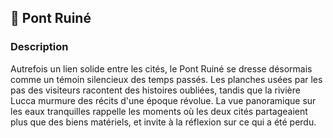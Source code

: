 ## 📍 Pont Ruiné

### Description

Autrefois un lien solide entre les cités, le Pont Ruiné se dresse désormais comme un témoin silencieux des temps passés. Les planches usées par les pas des visiteurs racontent des histoires oubliées, tandis que la rivière Lucca murmure des récits d'une époque révolue. La vue panoramique sur les eaux tranquilles rappelle les moments où les deux cités partageaient plus que des biens matériels, et invite à la réflexion sur ce qui a été perdu.